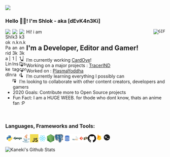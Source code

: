 <code><img align = "left" src="https://i.imgur.com/MYuP0Lp.png"></code>
<br />

### Hello 👋🏽!  I'm Shlok - aka [dEvK4n3Ki] 
[<img align="left" alt="Shlok Parida | LinkedIn" width="22px" src="https://cdn.jsdelivr.net/npm/simple-icons@v3/icons/linkedin.svg" />][linkedin]
[<img align="left" alt="k3n.kan3k1 | Instagram" width="22px" src="https://cdn.jsdelivr.net/npm/simple-icons@v3/icons/instagram.svg" />][instagram]
[<img align="left" alt="k3n.kan3k1 | Discord" width="22px" src="https://cdn.jsdelivr.net/npm/simple-icons@v3/icons/discord.svg" />][Discord]

Hi! i am 
<code><img align="right" alt="GIF" src="https://media.giphy.com/media/EcnAlQcGnZq9y/giphy.gif" /></code>


## I'm a Developer, Editor and Gamer!
- I’m currently working [CardOye][CardOYE]!
- Working on a major projects : [TracerIND][tracer]
- Worked on : [PlasmaYoddha][Plasma]
- I’m currently learning everything I possibly can
- I’m looking to collaborate with other content creators, developers and gamers
- 2020 Goals: Contribute more to Open Source projects
- Fun Fact: I am a HUGE WEEB. for thode who dont know, thats an anime fan :P

<br />

### Languages, Frameworks and Tools: 
<img align="left" alt="Python" width="26px" src="https://raw.githubusercontent.com/github/explore/80688e429a7d4ef2fca1e82350fe8e3517d3494d/topics/python/python.png" />
<img align="left" alt="Django" width="26px" src="https://raw.githubusercontent.com/github/explore/80688e429a7d4ef2fca1e82350fe8e3517d3494d/topics/django/django.png" />
<img align="left" alt="Java" width="26px" src="https://raw.githubusercontent.com/github/explore/80688e429a7d4ef2fca1e82350fe8e3517d3494d/topics/java/java.png" />
<img align="left" alt="JavaScript" width="26px" src="https://raw.githubusercontent.com/github/explore/80688e429a7d4ef2fca1e82350fe8e3517d3494d/topics/javascript/javascript.png" />
<img align="left" alt="ReactJS" width="26px" src="https://raw.githubusercontent.com/github/explore/80688e429a7d4ef2fca1e82350fe8e3517d3494d/topics/react/react.png" />
<img align="left" alt="Node.js" width="26px" src="https://raw.githubusercontent.com/github/explore/80688e429a7d4ef2fca1e82350fe8e3517d3494d/topics/nodejs/nodejs.png" />
<img align="left" alt="PostgreSQL" width="26px" src="https://raw.githubusercontent.com/github/explore/80688e429a7d4ef2fca1e82350fe8e3517d3494d/topics/postgresql/postgresql.png" />
<img align="left" alt="SQL" width="26px" src="https://raw.githubusercontent.com/github/explore/80688e429a7d4ef2fca1e82350fe8e3517d3494d/topics/sql/sql.png" />
<img align="left" alt="MySQL" width="26px" src="https://raw.githubusercontent.com/github/explore/80688e429a7d4ef2fca1e82350fe8e3517d3494d/topics/mysql/mysql.png" />
<code><img height="20" src="https://raw.githubusercontent.com/github/explore/80688e429a7d4ef2fca1e82350fe8e3517d3494d/topics/firebase/firebase.png"></code>
<img align="left" alt="Git" width="26px" src="https://raw.githubusercontent.com/github/explore/80688e429a7d4ef2fca1e82350fe8e3517d3494d/topics/git/git.png" />
<img align="left" alt="GitHub" width="26px" src="https://raw.githubusercontent.com/github/explore/78df643247d429f6cc873026c0622819ad797942/topics/github/github.png" />
<code><img height="20" src="https://raw.githubusercontent.com/github/explore/80688e429a7d4ef2fca1e82350fe8e3517d3494d/topics/terminal/terminal.png"></code>

<br />
<br />

<img align="left" alt="Kaneki's Github Stats" src="https://github-readme-stats.vercel.app/api?username=dEvK4n3Ki&show_icons=true&hide_border=true&theme=dark&count_private=true" />

[Plasma]: https://plasma.covidindiataskforce.org/
[tracer]: https://tracerind.covidindiataskforce.org/
[Discord]: https://discord.gg/cS6QPAN
[twitter]: https://twitter.com/Shlok_Parida
[instagram]: https://instagram.com/k3n.kan3k1/
[linkedin]: https://www.linkedin.com/in/shlokparida/
[CardOYE]: https://github.com/dEvK4n3Ki/CardOye

